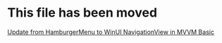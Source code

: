 # This file has been moved

[Update from HamburgerMenu to WinUI NavigationView in MVVM Basic](https://github.com/microsoft/WindowsTemplateStudio/blob/release/docs/UWP/projecttypes/updatetonavigationview/mvvmbasic-vb.md)